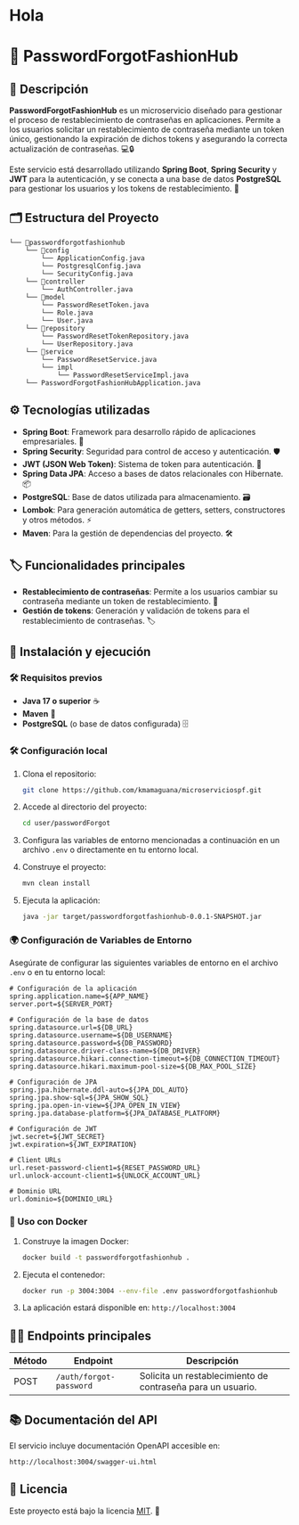 # Hola

# 🔑 PasswordForgotFashionHub

## 📝 Descripción

**PasswordForgotFashionHub** es un microservicio diseñado para gestionar el proceso de restablecimiento de contraseñas en aplicaciones. Permite a los usuarios solicitar un restablecimiento de contraseña mediante un token único, gestionando la expiración de dichos tokens y asegurando la correcta actualización de contraseñas. 💻🔒

Este servicio está desarrollado utilizando **Spring Boot**, **Spring Security** y **JWT** para la autenticación, y se conecta a una base de datos **PostgreSQL** para gestionar los usuarios y los tokens de restablecimiento. 🚀

## 🗂️ Estructura del Proyecto

```plaintext
└── 📁passwordforgotfashionhub
    └── 📁config
        └── ApplicationConfig.java
        └── PostgresqlConfig.java
        └── SecurityConfig.java
    └── 📁controller
        └── AuthController.java
    └── 📁model
        └── PasswordResetToken.java
        └── Role.java
        └── User.java
    └── 📁repository
        └── PasswordResetTokenRepository.java
        └── UserRepository.java
    └── 📁service
        └── PasswordResetService.java
        └── impl
            └── PasswordResetServiceImpl.java
    └── PasswordForgotFashionHubApplication.java
```

## ⚙️ Tecnologías utilizadas

- **Spring Boot**: Framework para desarrollo rápido de aplicaciones empresariales. 🔧
- **Spring Security**: Seguridad para control de acceso y autenticación. 🛡️
- **JWT (JSON Web Token)**: Sistema de token para autenticación. 🧩
- **Spring Data JPA**: Acceso a bases de datos relacionales con Hibernate. 📦
- **PostgreSQL**: Base de datos utilizada para almacenamiento. 🗃️
- **Lombok**: Para generación automática de getters, setters, constructores y otros métodos. ⚡
- **Maven**: Para la gestión de dependencias del proyecto. 🛠️

## 🏷️ Funcionalidades principales

- **Restablecimiento de contraseñas**: Permite a los usuarios cambiar su contraseña mediante un token de restablecimiento. 🔑
- **Gestión de tokens**: Generación y validación de tokens para el restablecimiento de contraseñas. 🏷️

## 🚀 Instalación y ejecución

### 🛠️ Requisitos previos

- **Java 17 o superior** ☕
- **Maven** 🔨
- **PostgreSQL** (o base de datos configurada) 🗄️

### 🛠️ Configuración local

1. Clona el repositorio:
   ```bash
   git clone https://github.com/kmamaguana/microserviciospf.git
   ```

2. Accede al directorio del proyecto:
   ```bash
   cd user/passwordForgot
   ```

3. Configura las variables de entorno mencionadas a continuación en un archivo `.env` o directamente en tu entorno local.

4. Construye el proyecto:
   ```bash
   mvn clean install
   ```

5. Ejecuta la aplicación:
   ```bash
   java -jar target/passwordforgotfashionhub-0.0.1-SNAPSHOT.jar
   ```

### 🌍 Configuración de Variables de Entorno

Asegúrate de configurar las siguientes variables de entorno en el archivo `.env` o en tu entorno local:

```properties
# Configuración de la aplicación
spring.application.name=${APP_NAME}
server.port=${SERVER_PORT}

# Configuración de la base de datos
spring.datasource.url=${DB_URL}
spring.datasource.username=${DB_USERNAME}
spring.datasource.password=${DB_PASSWORD}
spring.datasource.driver-class-name=${DB_DRIVER}
spring.datasource.hikari.connection-timeout=${DB_CONNECTION_TIMEOUT}
spring.datasource.hikari.maximum-pool-size=${DB_MAX_POOL_SIZE}

# Configuración de JPA
spring.jpa.hibernate.ddl-auto=${JPA_DDL_AUTO}
spring.jpa.show-sql=${JPA_SHOW_SQL}
spring.jpa.open-in-view=${JPA_OPEN_IN_VIEW}
spring.jpa.database-platform=${JPA_DATABASE_PLATFORM}

# Configuración de JWT
jwt.secret=${JWT_SECRET}
jwt.expiration=${JWT_EXPIRATION}

# Client URLs
url.reset-password-client1=${RESET_PASSWORD_URL}
url.unlock-account-client1=${UNLOCK_ACCOUNT_URL}

# Dominio URL
url.dominio=${DOMINIO_URL}
```

### 🐳 Uso con Docker

1. Construye la imagen Docker:
   ```bash
   docker build -t passwordforgotfashionhub .
   ```

2. Ejecuta el contenedor:
   ```bash
   docker run -p 3004:3004 --env-file .env passwordforgotfashionhub
   ```

3. La aplicación estará disponible en: `http://localhost:3004`

## 🧑‍💻 Endpoints principales

| Método | Endpoint               | Descripción                                        |
|--------|------------------------|----------------------------------------------------|
| POST   | `/auth/forgot-password` | Solicita un restablecimiento de contraseña para un usuario. |

## 📚 Documentación del API

El servicio incluye documentación OpenAPI accesible en:
```
http://localhost:3004/swagger-ui.html
```

## 📜 Licencia

Este proyecto está bajo la licencia [MIT](https://opensource.org/licenses/MIT). 📝
